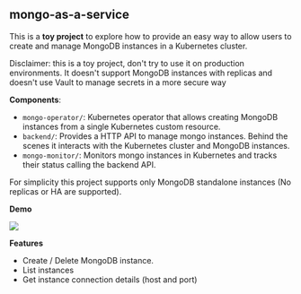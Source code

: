 mongo-as-a-service
---

This is a **toy project** to explore how to provide an easy way to allow users to create and manage
MongoDB instances in a Kubernetes cluster.

Disclaimer: this is a toy project, don't try to use it on production environments. It doesn't 
support MongoDB instances with replicas and doesn't use Vault to manage secrets in a more secure
way

**Components**:

* `mongo-operator/`: Kubernetes operator that allows creating MongoDB instances from a single
Kubernetes custom resource.
* `backend/`: Provides a HTTP API to manage mongo instances. Behind the scenes it interacts
with the Kubernetes cluster and MongoDB instances.
* `mongo-monitor/`: Monitors mongo instances in Kubernetes and tracks their status calling the
backend API.

For simplicity this project supports only MongoDB standalone instances (No replicas or HA are
supported).

**Demo**

![](demo.gif)

**Features**

* Create / Delete MongoDB instance.
* List instances
* Get instance connection details (host and port)
